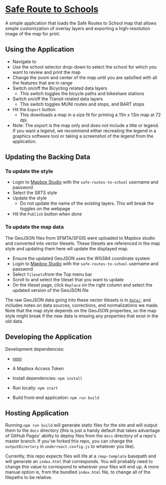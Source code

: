 # [Safe Route to Schools](http://www.sfsaferoutes.org/)

A simple application that loads the Safe Routes to School map that allows simple
customization of overlay layers and exporting a high-resolution image of the map
for print.

## Using the Application

- Navigate to <URL>
- Use the school selector drop-down to select the school for which you want to
  review and print the map
- Change the zoom and center of the map until you are satisfied with all the
  features that are in range
- Switch on/off the Bicycling related data layers
  * This switch toggles the bicycle paths and bikeshare stations
- Switch on/off the Transit related data layers
  * This switch toggles MUNI routes and stops, and BART stops
- Hit the `Export` button
  * This downloads a map in a size fit for printing a 11in x 13in map at 72 dpi.
- Note: The export is the map only and does not include a title or legend. If you want a legend, we recommend either recreating the legend in a graphics software tool or taking a screenshot of the legend from the application.

## Updating the Backing Data

### To update the style
- Login to [Mapbox Studio](https://studio.mapbox.com/) with the
  `safe-routes-to-school` username and password
- Select the SRTS style
- Update the style
    * Do not update the name of the existing layers. This will break the toggles
      on the webpage
- Hit the `Publish` button when done

### To update the map data

The GeoJSON files from SFMTA/SFGIS were uploaded to Mapbox studio and converted
into vector tilesets. These tilesets are referenced in the map style and
updating them here wll update the displayed map.

- Ensure the updated GeoJSON uses the WGS84 coordinate system
- Login to [Mapbox Studio](https://studio.mapbox.com/) with the
  `safe-routes-to-school` username and password
- Select `Tilesets`from the Top menu bar
- Scroll to and select the tileset that you want to update
- On the tileset page, click `Replace` on the right column and select the
  updated version of the GeoJSON file

The raw GeoJSON data going into these vector tilesets is in [`data/`](data/),
and includes notes on data sources, corrections, and normalizations we
made. Note that the map style depends on the GeoJSON properties, so the map
style might break if the new data is missing any properties that exist in the
old data.

## Developing the Application

Development dependencies:

- [npm][npm]
- A Mapbox Access Token

- Install dependencies: `npm install`
- Run locally: `npm start`
- Build front-end application: `npm run build`

[npm]: https://www.npmjs.com/get-npm

## Hosting Application

Running `npm run build` will generate static files for the site and will output them to the `docs` directory (this is just a handy default that takes advantage of GitHub Pages' ability to deploy files from the `docs` directory of a repo's master branch. If you've forked this repo, you can change the `outputDirectory` in `underreact.config.js` to whatever you like). 

Currently, this repo expects files will life at a `/map-template` basepath and will generate an `index.html` that corresponds. You will probably need to change this value to correspond to wherever your files will end up. A more manual option is, from the bundled `index.html` file, to change all of the filepaths to be relative. 
